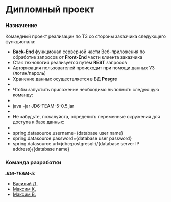 # Дипломный проект

### Назначение

Командный проект реализации по ТЗ со стороны заказчика следующего функционала:

* **Back-End** функционал серверной части Веб-приложения по обработке запросов от **Front-End** части клиента заказчика
* Стэк технологий реализуется путём **REST** запросов
* Авторизация пользователей происходит при помощи данных УЗ (логин/пароль)
* Хранение данных осуществляется в БД **Posgre**
* 
* Чтобы запустить приложение необходимо выполнить следующую команду:
* 
* java -jar JD6-TEAM-5-0.5.jar
* 
* Не забудьте, пожалуйста, определить переменные окружения для доступа к базе данных:
* 
* spring.datasource.username={database user name}
* spring.datasource.password={database user password} 
* spring.datasource.url=jdbc:postgresql://{database server IP address}/{database name}

### Команда разработки

**_JD6-TEAM-5:_**

* [Василий Д.](https://)
* [Максим  К.](https://)
* [Максим  В.](https://)

